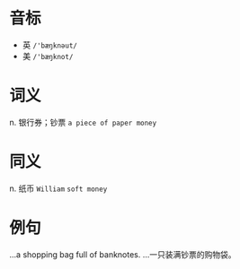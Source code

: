 # 音标

- 英 `/'bæŋknəut/`
- 美 `/'bæŋknot/`

# 词义

n. 银行券；钞票
`a piece of paper money`

# 同义

n. 纸币
`William` `soft money`

# 例句

...a shopping bag full of banknotes.
…一只装满钞票的购物袋。


